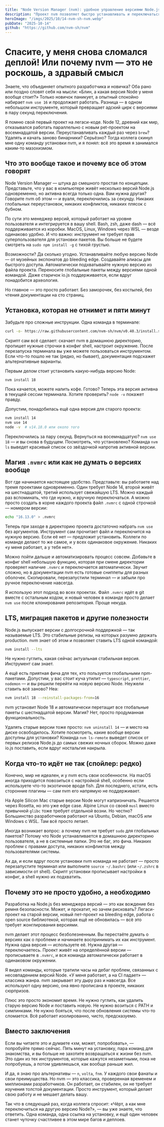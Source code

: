 ```yaml
---
title: "Node Version Manager (nvm): удобное управление версиями Node.js"
description: "Проект nvm позволяет быстро устанавливать и переключаться между разными версиями Node.js, облегчая разработку и тестирование приложений с разными версиями среды."
heroImage: "/imgs/2025/10/14-nvm-sh-nvm.webp"
pubDate: "2025-10-14"
github: "https://github.com/nvm-sh/nvm"
---
```


<!-- [44.24, 80] > [1.52, 61] -->

# Спасите, у меня снова сломался деплой! Или почему nvm — это не роскошь, а здравый смысл

Знаете, что объединяет опытного разработчика и новичка? Оба рано или поздно словят себя на мысли: «Блин, а какая версия Node у меня вообще стоит?» Только новичок паникует, а опытный спокойно набирает `nvm use 16` и продолжает работать. Разница — в одном небольшом инструменте, который превращает адский цирк с версиями в пару секунд переключения.

Я помню свой первый проект на легаси-коде. Node 12, древний как мир, отказывался работать параллельно с новым pet-проектом на восемнадцатой версии. Переустанавливать каждый раз через `brew`? Удалять и качать заново бинарники? Серьёзно? Тогда коллега скинул мне одну команду установки nvm, и я понял: всё это время я занимался каким-то мазохизмом.

## Что это вообще такое и почему все об этом говорят

Node Version Manager — штука до смешного простая по концепции. Представьте, что у вас в компьютере живёт несколько версий Node.js одновременно, но активна всегда только одна. Вам нужна другая? Говорите nvm об этом — и вуаля, переключились за секунду. Никаких глобальных переустановок, никаких конфликтов, никаких плясок с бубном.

По сути это менеджер версий, который работает на уровне пользователя и интегрируется в вашу shell. Bash, zsh, даже dash — всё поддерживается из коробки. MacOS, Linux, Windows через WSL — везде одинаково удобно. И что важно: инструмент не требует прав суперпользователя для установки пакетов. Вы больше не будете смотреть на `sudo npm install -g` с тихой грустью.

Возможности? Да сколько угодно. Устанавливайте любую версию Node — от музейных экспонатов до bleeding edge. Создавайте алиасы для быстрого доступа. Автоматически подхватывайте нужную версию из файла проекта. Переносите глобальные пакеты между версиями одной командой. Даже старичок io.js поддерживается, если вдруг понадобится археология.

Но главное — это просто работает. Без заморочек, без костылей, без чтения документации на сто страниц.

## Установка, которая не отнимет и пяти минут

Забудьте про сложные инструкции. Одна команда в терминале:

```bash
curl -o- https://raw.githubusercontent.com/nvm-sh/nvm/v0.40.3/install.sh | bash
```

Скрипт сам всё сделает: скачает nvm в домашнюю директорию, пропишет нужные строчки в конфиг shell, настроит окружение. После перезапуска терминала вы уже можете пользоваться инструментом. Если что-то пошло не так (редко, но бывает), документация подскажет альтернативные варианты.

Первым делом стоит установить какую-нибудь версию Node:

```bash
nvm install 18
```

Пока качается, можете налить кофе. Готово? Теперь эта версия активна в текущей сессии терминала. Хотите проверить? `node -v` покажет правду.

Допустим, понадобилась ещё одна версия для старого проекта:

```bash
nvm install 14
nvm use 14
node -v  # v14.18.0 или около того
```

Переключились за пару секунд. Вернуться на восемнадцатую? `nvm use 18` — и вы снова в будущем. Посмотреть, что установлено? Команда `nvm ls` выведет красивый список со звёздочкой напротив активной версии.

## Магия `.nvmrc` или как не думать о версиях вообще

Вот где начинается настоящее удобство. Представьте: вы работаете над тремя проектами одновременно. Один требует Node 14, второй живёт на шестнадцатой, третий использует свежайшую LTS. Можно каждый раз вспоминать, что где нужно, и вручную переключаться. А можно просто создать в корне каждого проекта файл `.nvmrc` с одной строчкой — номером версии:

```bash
echo "16.13.0" > .nvmrc
```

Теперь при заходе в директорию проекта достаточно набрать `nvm use` без аргументов. Инструмент сам прочитает файл и переключится на нужную версию. Если её нет — предложит установить. Коллеги по команде делают то же самое, и у всех одинаковое окружение. Никаких «у меня работает, а у тебя нет».

Можно пойти дальше и автоматизировать процесс совсем. Добавьте в конфиг shell небольшую функцию, которая при смене директории проверяет наличие `.nvmrc` и переключается автоматически. Звучит сложно, но в документации nvm есть готовые сниппеты для разных оболочек. Скопировали, перезапустили терминал — и забыли про ручное переключение навсегда.

Я использую этот подход во всех проектах. Файл `.nvmrc` идёт в git вместе с остальным кодом, и новый человек в команде просто делает `nvm use` после клонирования репозитория. Проще некуда.

## LTS, миграция пакетов и другие полезности

Node.js выпускает версии с долгосрочной поддержкой — так называемые LTS. Это стабильные релизы, на которых разумно держать production. nvm знает об этом и позволяет ставить LTS одной командой:

```bash
nvm install --lts
```

Не нужно гуглить, какая сейчас актуальная стабильная версия. Инструмент сам знает.

А ещё есть приятная фича для тех, кто пользуется глобальными npm-пакетами. Допустим, у вас стоит куча утилит — `typescript`, `prettier`, `nodemon` — и вы решили перейти на новую версию Node. Неужели ставить всё заново? Неа:

```bash
nvm install 18 --reinstall-packages-from=16
```

nvm установит Node 18 и автоматически перетащит все глобальные пакеты с шестнадцатой версии. Магия? Нет, просто продуманная функциональность.

Удалять старые версии тоже просто: `nvm uninstall 14` — и место на диске освободилось. Хотите посмотреть, какие вообще версии доступны для установки? Команда `nvm ls-remote` выведет список от первых релизов Node.js до самых свежих ночных сборок. Можно даже io.js поставить, если вдруг ностальгия накрыла.

## Когда что-то идёт не так (спойлер: редко)

Конечно, мир не идеален, и у nvm есть свои особенности. На macOS иногда приходится повозиться с настройкой shell, особенно если используете что-то экзотичное вроде fish. Для последнего, кстати, есть сторонние плагины — сам nvm его напрямую не поддерживает.

На Apple Silicon Mac старые версии Node могут капризничать. Решается через Rosetta, но это уже edge case. Alpine Linux со своей `musl` вместо привычной `glibc` тоже требует отдельной возни. Но честно? Большинство разработчиков работают на Ubuntu, Debian, macOS или Windows с WSL. Там всё просто летает.

Иногда возникает вопрос: а почему nvm не требует `sudo` для глобальных пакетов? Потому что Node устанавливается в домашнюю директорию пользователя, а не в системные папки. Это не баг, это фича. Никаких проблем с правами доступа, никаких конфликтов между пользователями системы.

Ах да, и если вдруг после установки nvm команда не работает — просто перезапустите терминал или выполните `source ~/.bashrc` (или `~/.zshrc` в зависимости от shell). Скрипт установки прописывает настройки в конфиг, а shell нужно их подхватить.

## Почему это не просто удобно, а необходимо

Разработка на Node.js без менеджера версий — это как вождение без ремня безопасности. Может, и прокатит, но зачем рисковать? Легаси-проект на старой версии, новый пет-проект на bleeding edge, работа с open source библиотекой, которая ещё не обновилась — всё это требует жонглирования версиями.

nvm делает этот процесс безболезненным. Вы перестаёте думать о версиях как о проблеме и начинаете воспринимать их как инструмент. Нужна одна версия — используете её. Нужна другая — переключаетесь. Проект живёт на определённой версии — прописываете в `.nvmrc`, и вся команда автоматически работает в одинаковом окружении.

Я видел команды, которые тратили часы на дебаг проблем, связанных с несовпадением версий Node. «У меня работает, а на CI падает» — классика жанра. nvm закрывает эту дыру раз и навсегда. Все используют одну версию, она явно прописана в проекте, никаких сюрпризов.

Плюс это просто экономит время. Не нужно гуглить, как удалить старую версию Node и поставить новую. Не нужно возиться с PATH и симлинками. Не нужно бояться, что после обновления системы что-то сломается. Всё работает изолированно, чисто, предсказуемо.

## Вместо заключения

Если вы читаете это и думаете «хм, может, попробовать», — попробуйте прямо сейчас. Пять минут на установку, пара команд для знакомства, и вы больше не захотите возвращаться к жизни без nvm. Это один из тех инструментов, которые кажутся незаметными, пока не попробуешь, а потом удивляешься, как вообще раньше жил.

И да, я знаю про альтернативы — `n`, `volta`, `fnm`. У каждого свои фанаты и свои преимущества. Но nvm — это классика, проверенная временем и миллионами разработчиков. Он работает, он стабилен, он не требует изучения толстой документации. Просто инструмент, который делает свою работу и не мешает делать вашу.

Так что в следующий раз, когда коллега спросит: «Чёрт, а как мне переключиться на другую версию Node?», — вы уже знаете, что ответить. Одна команда, одна ссылка на установку, и ещё один человек станет чуточку счастливее в этом мире багов и деплоев.
